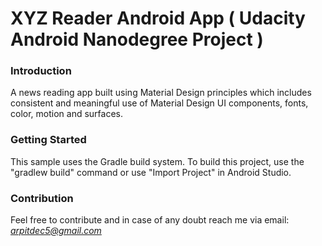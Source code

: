 # XYZ Reader Android App ( Udacity Android Nanodegree Project )


### Introduction

A news reading app built using Material Design principles which includes consistent and meaningful use of Material Design UI components, fonts, color, motion and surfaces.


### Getting Started

This sample uses the Gradle build system. To build this project, use the "gradlew build" command or use "Import Project" in Android Studio.


### Contribution

Feel free to contribute and in case of any doubt reach me via email: *arpitdec5@gmail.com*
